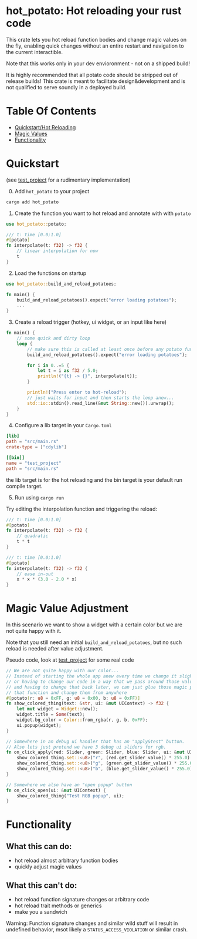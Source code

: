 # hot_potato: Hot reloading your rust code

This crate lets you hot reload function bodies and change magic values on the fly,
enabling quick changes without an entire restart and navigation to the current interactible.

Note that this works only in your dev envioronment - not on a shipped build!

It is highly recommended that all potato code should be stripped out of release builds! This crate is meant to facilitate design&development and is not qualified to 
serve soundly in a deployed build.

# Table Of Contents
- [Quickstart/Hot Reloading](#quickstart)
- [Magic Values](#magic-value-adjustment)
- [Functionality](#functionality)

# Quickstart
(see [test_project](../test_project/src/main.rs) for a rudimentary implementation)

0. Add `hot_potato` to your project<br>
```sh
cargo add hot_potato
```
1. Create the function you want to hot reload and annotate with with `potato`
```rs
use hot_potato::potato;

/// t: time [0.0;1.0]
#[potato]
fn interpolate(t: f32) -> f32 {
    // linear interpolation for now
    t
}
```
2. Load the functions on startup
```rs
use hot_potato::build_and_reload_potatoes;

fn main() {
    build_and_reload_potatoes().expect("error loading potatoes");
    ...
}
```
3. Create a reload trigger (hotkey, ui widget, or an input like here)
```rs
fn main() {
    // some quick and dirty loop
    loop {
        // make sure this is called at least once before any potato func is called!
        build_and_reload_potatoes().expect("error loading potatoes");

        for i in 0..=5 {
            let t = i as f32 / 5.0;
            println!("{t} -> {}", interpolate(t));
        }

        println!("Press enter to hot-reload");
        // just waits for input and then starts the loop anew...
        std::io::stdin().read_line(&mut String::new()).unwrap();
    }
}
```
4. Configure a lib target in your `Cargo.toml`
```toml
[lib]
path = "src/main.rs"
crate-type = ["cdylib"]

[[bin]]
name = "test_project"
path = "src/main.rs"
```
the lib target is for the hot reloading and the bin target is your default run compile target.

5. Run using `cargo run`

Try editing the interpolation function and triggering the reload:
```rs
/// t: time [0.0;1.0]
#[potato]
fn interpolate(t: f32) -> f32 {
    // quadratic
    t * t
}
```
```rs
/// t: time [0.0;1.0]
#[potato]
fn interpolate(t: f32) -> f32 {
    // ease in-out
    x * x * (3.0 - 2.0 * x)
}
```

# Magic Value Adjustment
In this scenario we want to show a widget with a certain color but we are not quite happy with it.

Note that you still need an initial `build_and_reload_potatoes`, but no such reload is needed after value adjustment.

Pseudo code, look at [test_project](../test_project/src/main.rs) for some real code
```rs
// We are not quite happy with our color... 
// Instead of starting the whole app anew every time we change it slightly,
// or having to change our code in a way that we pass around those values
// and having to change that back later, we can just glue those magic parameters to 
// that function and change them from anywhere
#[potato(r: u8 = 0xFF, g: u8 = 0x00, b: u8 = 0xFF)]
fn show_colored_thing(text: &str, ui: &mut UIContext) -> f32 {
    let mut widget = Widget::new();
    widget.title = Some(text);
    widget.bg_color = Color::from_rgba(r, g, b, 0xFF);
    ui.popup(widget);
}

// Somewhere in an debug ui handler that has an "apply&test" button.
// Also lets just pretend we have 3 debug ui sliders for rgb.
fn on_click_apply(red: Slider, green: Slider, blue: Slider, ui: &mut UIContext) {
    show_colored_thing.set::<u8>("r", (red.get_slider_value() * 255.0) as u8);
    show_colored_thing.set::<u8>("g", (green.get_slider_value() * 255.0) as u8);
    show_colored_thing.set::<u8>("b", (blue.get_slider_value() * 255.0) as u8);
}

// Somewhere we also have an "open popup" button
fn on_click_open(ui: &mut UIContext) {
    show_colored_thing("Test RGB popup", ui);
}
```
# Functionality

## What this can do:
- hot reload almost arbitrary function bodies
- quickly adjust magic values
## What this can't do:
- hot reload function signature changes or arbitrary code
- hot reload trait methods or generics
- make you a sandwich

Warning: Function signature changes and similar wild stuff will result in undefined behavior, msot likely a `STATUS_ACCESS_VIOLATION` or similar crash.